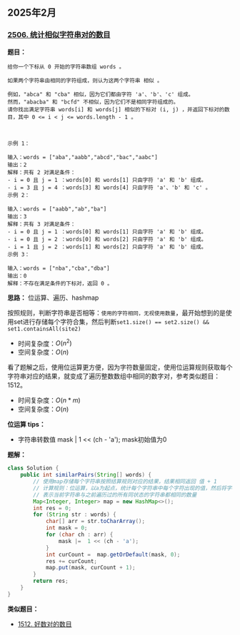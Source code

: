 ## 2025年2月

### [2506. 统计相似字符串对的数目](https://leetcode.cn/problems/count-pairs-of-similar-strings/)

**题目：**

```
给你一个下标从 0 开始的字符串数组 words 。

如果两个字符串由相同的字符组成，则认为这两个字符串 相似 。

例如，"abca" 和 "cba" 相似，因为它们都由字符 'a'、'b'、'c' 组成。
然而，"abacba" 和 "bcfd" 不相似，因为它们不是相同字符组成的。
请你找出满足字符串 words[i] 和 words[j] 相似的下标对 (i, j) ，并返回下标对的数目，其中 0 <= i < j <= words.length - 1 。

 

示例 1：

输入：words = ["aba","aabb","abcd","bac","aabc"]
输出：2
解释：共有 2 对满足条件：
- i = 0 且 j = 1 ：words[0] 和 words[1] 只由字符 'a' 和 'b' 组成。 
- i = 3 且 j = 4 ：words[3] 和 words[4] 只由字符 'a'、'b' 和 'c' 。 
示例 2：

输入：words = ["aabb","ab","ba"]
输出：3
解释：共有 3 对满足条件：
- i = 0 且 j = 1 ：words[0] 和 words[1] 只由字符 'a' 和 'b' 组成。 
- i = 0 且 j = 2 ：words[0] 和 words[2] 只由字符 'a' 和 'b' 组成。 
- i = 1 且 j = 2 ：words[1] 和 words[2] 只由字符 'a' 和 'b' 组成。 
示例 3：

输入：words = ["nba","cba","dba"]
输出：0
解释：不存在满足条件的下标对，返回 0 。
```

**思路：** 位运算、遍历、hashmap

按照规则，判断字符串是否相等：`使用的字符相同，无视使用数量`，最开始想到的是使用set进行存储每个字符合集，然后判断`set1.size() == set2.size() && set1.containsAll(site2)`

- 时间复杂度：$O(n^2)$
- 空间复杂度：$O(n)$

看了题解之后，使用位运算更方便，因为字符数量固定，使用位运算规则获取每个字符串对应的结果，就变成了遍历整数数组中相同的数字对，参考类似题目：1512。

- 时间复杂度：$O(n * m)$
- 空间复杂度：$O(n)$

**位运算 tips：**

- 字符串转数值 mask | 1 << (ch - 'a'); mask初始值为0

**题解：**

```java
class Solution {
    public int similarPairs(String[] words) {
        // 使用map存储每个字符串按照结算规则对应的结果，结果相同返回 值 + 1
        // 计算规则：位运算，以a为起点，统计每个字符串中每个字符出现的值，然后将字符值累加
        // 表示当前字符串与之前遍历过的所有同状态的字符串都相同的数量
        Map<Integer, Integer> map = new HashMap<>();
        int res = 0;
        for (String str : words) {
            char[] arr = str.toCharArray();
            int mask = 0;
            for (char ch : arr) {
                mask |=  1 << (ch - 'a');
            }
            int curCount =  map.getOrDefault(mask, 0);
            res += curCount;
            map.put(mask, curCount + 1);
        }
        return res;
    }
}
```



**类似题目：**

- [1512. 好数对的数目](https://leetcode.cn/problems/number-of-good-pairs/description/)
